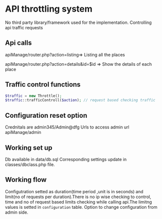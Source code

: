 # API throttling system 
 No third party library/framework used for the implementation. Controlling api traffic requests 
## Api calls

apiManage/router.php?action=listing=> Listing all the places

apiManage/router.php?action=details&id=$id => Show the details of each place

## Traffic control functions

```php
$traffic = new Throttle();
$traffic::trafficControll($action); // request based checking traffic
```
## Configuration reset option
Crednitals are admin345/Admin@dfg
Urls to access  admin url apiManage/admin
## Working set up

Db available in data/db.sql
Corresponding settings update in classes/dbclass.php file.

## Working flow
Configutration setted as duration(time period ,unit is in seconds) and limit(no of requests per duration).There is no ip wise checking to control, time and no of request based limits checking while calling api.The limitng values is setted in `configuration` table. Option to change configuration from admin side.



